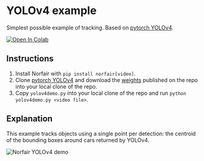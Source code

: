 # YOLOv4 example

Simplest possible example of tracking. Based on [pytorch YOLOv4](https://github.com/Tianxiaomo/pytorch-YOLOv4/tree/master).

[![Open In Colab](https://colab.research.google.com/assets/colab-badge.svg)](https://colab.research.google.com/github/tryolabs/norfair/blob/master/demos/yolov4/yolov4_demo.ipynb)

## Instructions

1. Install Norfair with `pip install norfair[video]`.
2. Clone [pytorch YOLOv4](https://github.com/Tianxiaomo/pytorch-YOLOv4/tree/master) and download the [weights](https://github.com/tryolabs/norfair/releases/download/untagged-bf0f068b9f9d9453988d/yolov4_fixed_layer_names.pth) published on the repo into your local clone of the repo.
3. Copy `yolov4demo.py` into your local clone of the repo and run `python yolov4demo.py <video file>`.

## Explanation

This example tracks objects using a single point per detection: the centroid of the bounding boxes around cars returned by YOLOv4.

![Norfair YOLOv4 demo](../../docs/yolov4_cars.gif)
